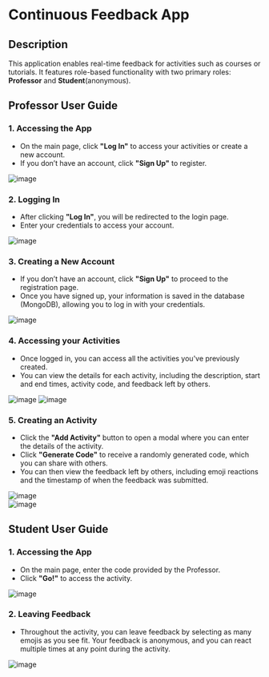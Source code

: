 # Continuous Feedback App  

## Description  
This application enables real-time feedback for activities such as courses or tutorials. It features role-based functionality with two primary roles: **Professor** and **Student**(anonymous).  

## Professor User Guide  

### 1. Accessing the App  
- On the main page, click **"Log In"** to access your activities or create a new account.  
- If you don’t have an account, click **"Sign Up"** to register.  

![image](https://github.com/user-attachments/assets/093b8b82-8469-49b4-9a9e-f8a2dd5d6a84)  

### 2. Logging In  
- After clicking **"Log In"**, you will be redirected to the login page.  
- Enter your credentials to access your account.  

![image](https://github.com/user-attachments/assets/e1ff638b-e971-4153-bad7-7ede0d40ba4d)  

### 3. Creating a New Account  
- If you don’t have an account, click **"Sign Up"** to proceed to the registration page.
- Once you have signed up, your information is saved in the database (MongoDB), allowing you to log in with your credentials.

![image](https://github.com/user-attachments/assets/483ce185-7a88-4aa6-870d-2f71d3e70e9f)

### 4. Accessing your Activities  
- Once logged in, you can access all the activities you've previously created.
- You can view the details for each activity, including the description, start and end times, activity code, and feedback left by others.

![image](https://github.com/user-attachments/assets/055b80a8-36db-4939-a6f6-3a745c5eb844)
![image](https://github.com/user-attachments/assets/42d79414-c3b2-4b20-9399-c246c29447b3)

### 5. Creating an Activity  
- Click the **"Add Activity"** button to open a modal where you can enter the details of the activity.  
- Click **"Generate Code"** to receive a randomly generated code, which you can share with others.  
- You can then view the feedback left by others, including emoji reactions and the timestamp of when the feedback was submitted.  

![image](https://github.com/user-attachments/assets/932bf40d-7e1a-4c1d-a38f-9cb50416a701)  
![image](https://github.com/user-attachments/assets/9c4b796a-046c-48b3-b539-ca756d379821)

## Student User Guide  

### 1. Accessing the App  
- On the main page, enter the code provided by the Professor.  
- Click **"Go!"** to access the activity.  

![image](https://github.com/user-attachments/assets/789100b7-439a-40bb-98e3-6ee1f603ad31)

### 2. Leaving Feedback  
- Throughout the activity, you can leave feedback by selecting as many emojis as you see fit. Your feedback is anonymous, and you can react multiple times at any point during the activity.

![image](https://github.com/user-attachments/assets/11644c44-2b8d-43fa-b17f-2c7376efc357)
